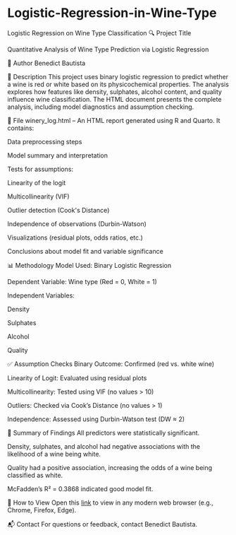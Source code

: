# Logistic-Regression-in-Wine-Type
Logistic Regression on Wine Type Classification
🔍 Project Title

Quantitative Analysis of Wine Type Prediction via Logistic Regression

👤 Author
Benedict Bautista

📄 Description
This project uses binary logistic regression to predict whether a wine is red or white based on its physicochemical properties. The analysis explores how features like density, sulphates, alcohol content, and quality influence wine classification. The HTML document presents the complete analysis, including model diagnostics and assumption checking.

📁 File
winery_log.html – An HTML report generated using R and Quarto. It contains:

Data preprocessing steps

Model summary and interpretation

Tests for assumptions:

Linearity of the logit

Multicollinearity (VIF)

Outlier detection (Cook's Distance)

Independence of observations (Durbin-Watson)

Visualizations (residual plots, odds ratios, etc.)

Conclusions about model fit and variable significance

📊 Methodology
Model Used: Binary Logistic Regression

Dependent Variable: Wine type (Red = 0, White = 1)

Independent Variables:

Density

Sulphates

Alcohol

Quality

✅ Assumption Checks
Binary Outcome: Confirmed (red vs. white wine)

Linearity of Logit: Evaluated using residual plots

Multicollinearity: Tested using VIF (no values > 10)

Outliers: Checked via Cook’s Distance (no values > 1)

Independence: Assessed using Durbin-Watson test (DW ≈ 2)

📌 Summary of Findings
All predictors were statistically significant.

Density, sulphates, and alcohol had negative associations with the likelihood of a wine being white.

Quality had a positive association, increasing the odds of a wine being classified as white.

McFadden’s R² = 0.3868 indicated good model fit.

📎 How to View
Open this [link](http://rpubs.com/Nebz/1331879) to view in any modern web browser (e.g., Chrome, Firefox, Edge).

📬 Contact
For questions or feedback, contact Benedict Bautista.

